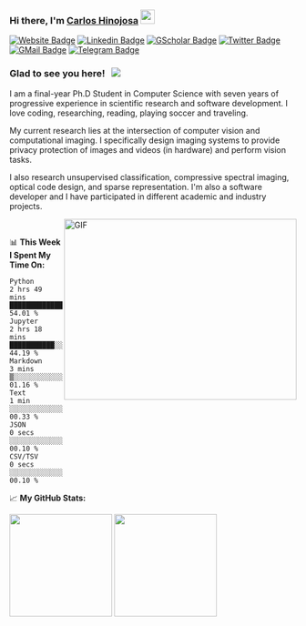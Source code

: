 ### Hi there, I'm <a href="https://carloshinojosa.me" target="_blank">Carlos Hinojosa</a> <img src="https://media.giphy.com/media/hvRJCLFzcasrR4ia7z/giphy.gif" width="25px">

[![Website Badge](https://img.shields.io/badge/Website-3b5998?style=flat-square&logo=google-chrome&logoColor=white)](https://carloshinojosa.me)
[![Linkedin Badge](https://img.shields.io/badge/-LinkedIn-0e76a8?style=flat-square&logo=Linkedin&logoColor=white)](https://www.linkedin.com/in/phdcarloshinojosa/)
[![GScholar Badge](https://img.shields.io/badge/GScholar-%2312100E.svg?&style=for-square&logo=googlescholar&logoColor=white)](https://scholar.google.com/citations?user=KP02_jwAAAAJ)
[![Twitter Badge](https://img.shields.io/badge/-Twitter-00acee?style=flat-square&logo=Twitter&logoColor=white)](https://twitter.com/CarlosH_93)
[![GMail Badge](https://img.shields.io/badge/-Email-DB4437?style=flat-square&logo=gmail&logoColor=white)](mailto:carlos.hinojosa93@gmail.com)
[![Telegram Badge](https://img.shields.io/badge/-Telegram-0088cc?style=flat-square&logo=Telegram&logoColor=white)](https://t.me/carlos_hinojosa)

### Glad to see you here! &nbsp; ![](https://visitor-badge.glitch.me/badge?page_id=carlosh93.carlosh93)

I am a final-year Ph.D Student in Computer Science with seven years of progressive experience in scientific research and software development. I love coding, researching, reading, playing soccer and traveling.

My current research lies at the intersection of computer vision and computational imaging. I specifically design imaging systems to provide privacy protection of images and videos (in hardware) and perform vision tasks.

I also research unsupervised classification, compressive spectral imaging, optical code design, and sparse representation. I'm also a software developer and I have participated in different academic and industry projects.

<img align="right" alt="GIF" src="https://raw.githubusercontent.com/abhisheknaiidu/abhisheknaiidu/master/code.gif?raw=true" width="408" height="318" />
</br>

📊 **This Week I Spent My Time On:**
<!--START_SECTION:waka-->

```text
Python          2 hrs 49 mins   █████████████▓░░░░░░░░░░░   54.01 %
Jupyter         2 hrs 18 mins   ███████████░░░░░░░░░░░░░░   44.19 %
Markdown        3 mins          ▒░░░░░░░░░░░░░░░░░░░░░░░░   01.16 %
Text            1 min           ░░░░░░░░░░░░░░░░░░░░░░░░░   00.33 %
JSON            0 secs          ░░░░░░░░░░░░░░░░░░░░░░░░░   00.10 %
CSV/TSV         0 secs          ░░░░░░░░░░░░░░░░░░░░░░░░░   00.10 %
```

<!--END_SECTION:waka-->

📈 **My GitHub Stats:**

<p>
  <img height="180em" src="https://github-readme-stats.vercel.app/api?username=carlosh93&show_icons=true&hide_border=true&&count_private=true&include_all_commits=true" />
  <img height="180em" src="https://github-readme-stats.vercel.app/api/top-langs/?username=carlosh93&exclude_repo=KNN-Image-Classification&show_icons=true&hide_border=true&layout=compact&langs_count=8"/>
</p>
<!--
**carlosh93/carlosh93** is a ✨ _special_ ✨ repository because its `README.md` (this file) appears on your GitHub profile.

Here are some ideas to get you started:

- 🔭 I’m currently working on ...
- 🌱 I’m currently learning ...
- 👯 I’m looking to collaborate on ...
- 🤔 I’m looking for help with ...
- 💬 Ask me about ...
- 📫 How to reach me: ...
- 😄 Pronouns: ...
- ⚡ Fun fact: ...
-->
